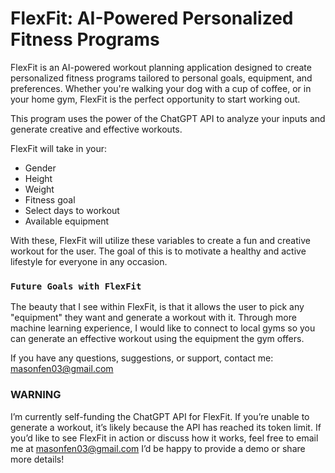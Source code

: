 # FlexFit: AI-Powered Personalized Fitness Programs

FlexFit is an AI-powered workout planning application designed to create personalized fitness programs tailored to personal goals, equipment, and preferences. Whether you're walking your dog with a cup of coffee, or in your home gym, FlexFit is the perfect opportunity to start working out.

This program uses the power of the ChatGPT API to analyze your inputs and generate creative and effective workouts.

FlexFit will take in your:
- Gender
- Height
- Weight
- Fitness goal
- Select days to workout
- Available equipment


With these, FlexFit will utilize these variables to create a fun and creative workout for the user. The goal of this is to motivate a healthy and active lifestyle for everyone in any occasion.


### `Future Goals with FlexFit`
The beauty that I see within FlexFit, is that it allows the user to pick any "equipment" they want and generate a workout with it. Through more machine learning experience, I would like to connect to local gyms so you can generate an effective workout using the equipment the gym offers.



If you have any questions, suggestions, or support, contact me:
masonfen03@gmail.com



### WARNING
I’m currently self-funding the ChatGPT API for FlexFit. If you’re unable to generate a workout, it’s likely because the API has reached its token limit. If you’d like to see FlexFit in action or discuss how it works, feel free to email me at masonfen03@gmail.com I’d be happy to provide a demo or share more details!


